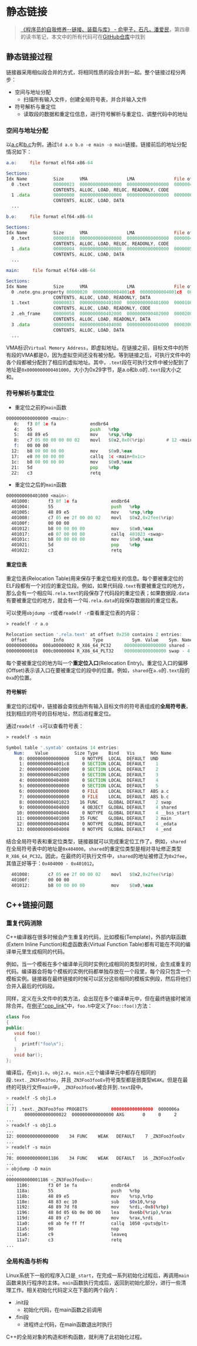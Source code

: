 # 静态链接

> [《程序员的自我修养--链接、装载与库》 - 俞甲子，石凡，潘爱民](https://1drv.ms/b/s!AkcJSyT7tq80cUuHb2eRcJkkBjM?e=YUwBqB)，第四章的读书笔记，本文中的所有代码可在[GitHub仓库](https://github.com/LittleBee1024/learning_book/tree/main/docs/booknotes/cxydzwxy/link/staic/code)中找到

## 静态链接过程

链接器采用相似段合并的方式，将相同性质的段合并到一起。整个链接过程分两步：

* 空间与地址分配
    * 扫描所有输入文件，创建全局符号表，并合并输入文件
* 符号解析与重定位
    * 读取段的数据和重定位信息，进行符号解析与重定位、调整代码中的地址

### 空间与地址分配

以[a.c](./code/alloc_reloc/a.c)和[b.c](./code/alloc_reloc/b.c)为例，通过`ld a.o b.o -e main -o main`链接。链接前后的地址分配情况如下：
```asm
a.o:     file format elf64-x86-64

Sections:
Idx Name          Size      VMA               LMA               File off  Algn
  0 .text         00000023  0000000000000000  0000000000000000  00000040  2**0
                  CONTENTS, ALLOC, LOAD, RELOC, READONLY, CODE
  1 .data         00000000  0000000000000000  0000000000000000  00000063  2**0
                  CONTENTS, ALLOC, LOAD, DATA
  ...

b.o:     file format elf64-x86-64

Sections:
Idx Name          Size      VMA               LMA               File off  Algn
  0 .text         00000010  0000000000000000  0000000000000000  00000040  2**0
                  CONTENTS, ALLOC, LOAD, RELOC, READONLY, CODE
  1 .data         00000004  0000000000000000  0000000000000000  00000050  2**2
                  CONTENTS, ALLOC, LOAD, DATA
  ...

main:     file format elf64-x86-64

Sections:
Idx Name          Size      VMA               LMA               File off  Algn
  0 .note.gnu.property 00000020  00000000004001c8  00000000004001c8  000001c8  2**3
                  CONTENTS, ALLOC, LOAD, READONLY, DATA
  1 .text         00000033  0000000000401000  0000000000401000  00001000  2**0
                  CONTENTS, ALLOC, LOAD, READONLY, CODE
  2 .eh_frame     00000058  0000000000402000  0000000000402000  00002000  2**3
                  CONTENTS, ALLOC, LOAD, READONLY, DATA
  3 .data         00000004  0000000000404000  0000000000404000  00003000  2**2
                  CONTENTS, ALLOC, LOAD, DATA
  ...
```

VMA标识`Virtual Memory Address`，即虚拟地址。在链接之前，目标文件中的所有段的VMA都是0，因为虚拟空间还没有被分配。等到链接之后，可执行文件中的各个段都被分配到了相应的虚拟地址。其中，`.text`段在可执行文件中被分配到了地址是`0x0000000000401000`，大小为0x29字节，是a.o和b.o的`.text`段大小之和。

### 符号解析与重定位

* 重定位之前的`main`函数
```asm
0000000000000000 <main>:
   0:   f3 0f 1e fa             endbr64 
   4:   55                      push   %rbp
   5:   48 89 e5                mov    %rsp,%rbp
   8:   c7 05 00 00 00 00 02    movl   $0x2,0x0(%rip)        # 12 <main+0x12>
   f:   00 00 00 
  12:   b8 00 00 00 00          mov    $0x0,%eax
  17:   e8 00 00 00 00          callq  1c <main+0x1c>
  1c:   b8 00 00 00 00          mov    $0x0,%eax
  21:   5d                      pop    %rbp
  22:   c3                      retq
```

* 重定位之后的`main`函数
```asm
0000000000401000 <main>:
  401000:       f3 0f 1e fa             endbr64 
  401004:       55                      push   %rbp
  401005:       48 89 e5                mov    %rsp,%rbp
  401008:       c7 05 ee 2f 00 00 02    movl   $0x2,0x2fee(%rip)        # 404000 <shared>
  40100f:       00 00 00 
  401012:       b8 00 00 00 00          mov    $0x0,%eax
  401017:       e8 07 00 00 00          callq  401023 <swap>
  40101c:       b8 00 00 00 00          mov    $0x0,%eax
  401021:       5d                      pop    %rbp
  401022:       c3                      retq
```

#### 重定位表
重定位表(Relocation Table)用来保存于重定位相关的信息。每个要被重定位的ELF段都有一个对应的重定位段。例如，如果代码段`.text`有要被重定位的地方，那么会有一个相应叫`.rela.text`的段保存了代码段的重定位表；如果数据段`.data`有要被重定位的地方，就会有一个叫`.rela.data`的段保存数据段的重定位表。

可以使用`objdump -r`或者`readelf -r`查看重定位表的内容：
```asm
> readelf -r a.o

Relocation section '.rela.text' at offset 0x250 contains 2 entries:
  Offset          Info           Type           Sym. Value    Sym. Name + Addend
00000000000a  000a00000002 R_X86_64_PC32     0000000000000000 shared - 8
000000000018  000c00000004 R_X86_64_PLT32    0000000000000000 swap - 4
```

每个要被重定位的地方叫一个**重定位入口**(Relocation Entry)。重定位入口的偏移(Offset)表示该入口在要被重定位的段中的位置。例如，`shared`在`a.o`的`.text`段的`0xa`的位置。

#### 符号解析
重定位的过程中，链接器会查找由所有输入目标文件的符号表组成的**全局符号表**，找到相应的符号的目标地址，然后进程重定位。

通过`readelf -s`可以查看符号表：
```asm
> readelf -s main

Symbol table '.symtab' contains 14 entries:
   Num:    Value          Size Type    Bind   Vis      Ndx Name
     0: 0000000000000000     0 NOTYPE  LOCAL  DEFAULT  UND 
     1: 00000000004001c8     0 SECTION LOCAL  DEFAULT    1 
     2: 0000000000401000     0 SECTION LOCAL  DEFAULT    2 
     3: 0000000000402000     0 SECTION LOCAL  DEFAULT    3 
     4: 0000000000404000     0 SECTION LOCAL  DEFAULT    4 
     5: 0000000000000000     0 SECTION LOCAL  DEFAULT    5 
     6: 0000000000000000     0 FILE    LOCAL  DEFAULT  ABS a.c
     7: 0000000000000000     0 FILE    LOCAL  DEFAULT  ABS b.c
     8: 0000000000401023    16 FUNC    GLOBAL DEFAULT    2 swap
     9: 0000000000404000     4 OBJECT  GLOBAL DEFAULT    4 shared
    10: 0000000000404004     0 NOTYPE  GLOBAL DEFAULT    4 __bss_start
    11: 0000000000401000    35 FUNC    GLOBAL DEFAULT    2 main
    12: 0000000000404004     0 NOTYPE  GLOBAL DEFAULT    4 _edata
    13: 0000000000404008     0 NOTYPE  GLOBAL DEFAULT    4 _end
```

结合全局符号表和重定位类型，链接器就可以完成重定位工作了。例如，`shared`在全局符号表中的地址是`0x404000`。`shared`的重定位类型是相对寻址修正类型`R_X86_64_PC32`。因此，在最终的可执行文件中，`shared`的地址被修正为`0x2fee`，其值正好等于：`0x404000 - 0x401012`。
```asm
  401008:       c7 05 ee 2f 00 00 02    movl   $0x2,0x2fee(%rip)        # 404000 <shared>
  40100f:       00 00 00 
  401012:       b8 00 00 00 00          mov    $0x0,%eax
```

## C++链接问题
### 重复代码消除
C++编译器在很多时候会产生重复的代码，比如模板(Template)，外部内联函数(Extern Inline Function)和虚函数表(Virtual Function Table)都有可能在不同的编译单元里生成相同的代码。

例如，当一个模板在多个编译单元同时实例化成相同的类型的时候，会生成重复的代码。编译器会将每个模板的实例代码都单独存放在一个段里，每个段只包含一个模板实例。链接器在最终链接的时候可以区分这些相同的模板实例段，然后将他们合并入最后的代码段。

同样，定义在头文件中的类方法，会出现在多个编译单元中，但在最终链接时被消除合并。在[例子"cpp_link"](https://github.com/LittleBee1024/learning_book/tree/main/docs/booknotes/cxydzwxy/link/staic/code/)中，`foo.h`中定义了`Foo::foo()`方法：
```cpp
class Foo
{
public:
   void foo()
   {
      printf("foo\n");
   }
   void bar();
};
```
编译后，在`obj1.o`，`obj2.o`，`main.o`三个编译单元中都存在相同的段`.text._ZN3Foo3foo`，并且`_ZN3Foo3fooEv`符号类型都是弱类型`WEAK`。但是在最终的可执行文件`main`中，`_ZN3Foo3fooEv`被合并到`.text`段中。
```bash
> readelf -S obj1.o
...
[ 7] .text._ZN3Foo3foo PROGBITS         0000000000000000  0000006a
       0000000000000022  0000000000000000 AXG       0     0     2
...
> readelf -s obj1.o
...
12: 0000000000000000    34 FUNC    WEAK   DEFAULT    7 _ZN3Foo3fooEv
...
> readelf -s main
...
70: 0000000000001186    34 FUNC    WEAK   DEFAULT   16 _ZN3Foo3fooEv
...
> objdump -D main
...
0000000000001186 <_ZN3Foo3fooEv>:
    1186:       f3 0f 1e fa             endbr64
    118a:       55                      push   %rbp
    118b:       48 89 e5                mov    %rsp,%rbp
    118e:       48 83 ec 10             sub    $0x10,%rsp
    1192:       48 89 7d f8             mov    %rdi,-0x8(%rbp)
    1196:       48 8d 05 6b 0e 00 00    lea    0xe6b(%rip),%rax        # 2008 <_IO_stdin_used+0x8>
    119d:       48 89 c7                mov    %rax,%rdi
    11a0:       e8 ab fe ff ff          callq  1050 <puts@plt>
    11a5:       90                      nop
    11a6:       c9                      leaveq
    11a7:       c3                      retq
...
```

### 全局构造与析构

Linux系统下一般的程序入口是`_start`，在完成一系列初始化过程后，再调用`main`函数来执行程序的主体。`main`函数执行完成后，返回到初始化部分，进行一些清理工作。相关初始化代码定义在下面的两个段内：

* .init段
    * 初始化代码，在main函数之前调用
* .fini段
    * 进程终止代码，在main函数退出时执行

C++的全局对象的构造和析构函数，就利用了此初始化过程。
